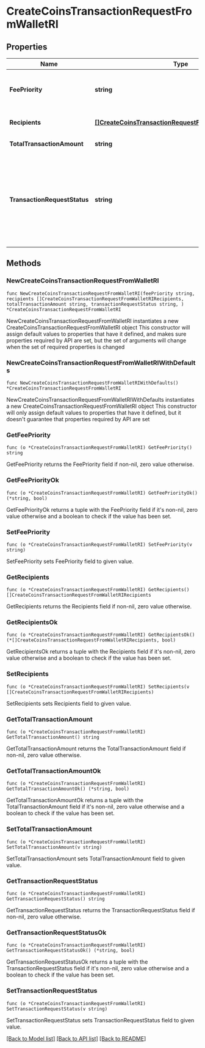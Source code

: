 # CreateCoinsTransactionRequestFromWalletRI

## Properties

Name | Type | Description | Notes
------------ | ------------- | ------------- | -------------
**FeePriority** | **string** | Represents the fee priority of the automation, whether it is \&quot;slow\&quot;, \&quot;standard\&quot; or \&quot;fast\&quot;. | 
**Recipients** | [**[]CreateCoinsTransactionRequestFromWalletRIRecipients**](CreateCoinsTransactionRequestFromWalletRIRecipients.md) | Defines the destination of the transaction, whether it is incoming or outgoing. | 
**TotalTransactionAmount** | **string** | Represents the specific amount of the transaction. | 
**TransactionRequestStatus** | **string** | Defines the status of the transaction, e.g. \&quot;created, \&quot;await_approval\&quot;, \&quot;pending\&quot;, \&quot;prepared\&quot;, \&quot;signed\&quot;, \&quot;broadcasted\&quot;, \&quot;success\&quot;, \&quot;failed\&quot;, \&quot;rejected\&quot;, mined\&quot;. | 

## Methods

### NewCreateCoinsTransactionRequestFromWalletRI

`func NewCreateCoinsTransactionRequestFromWalletRI(feePriority string, recipients []CreateCoinsTransactionRequestFromWalletRIRecipients, totalTransactionAmount string, transactionRequestStatus string, ) *CreateCoinsTransactionRequestFromWalletRI`

NewCreateCoinsTransactionRequestFromWalletRI instantiates a new CreateCoinsTransactionRequestFromWalletRI object
This constructor will assign default values to properties that have it defined,
and makes sure properties required by API are set, but the set of arguments
will change when the set of required properties is changed

### NewCreateCoinsTransactionRequestFromWalletRIWithDefaults

`func NewCreateCoinsTransactionRequestFromWalletRIWithDefaults() *CreateCoinsTransactionRequestFromWalletRI`

NewCreateCoinsTransactionRequestFromWalletRIWithDefaults instantiates a new CreateCoinsTransactionRequestFromWalletRI object
This constructor will only assign default values to properties that have it defined,
but it doesn't guarantee that properties required by API are set

### GetFeePriority

`func (o *CreateCoinsTransactionRequestFromWalletRI) GetFeePriority() string`

GetFeePriority returns the FeePriority field if non-nil, zero value otherwise.

### GetFeePriorityOk

`func (o *CreateCoinsTransactionRequestFromWalletRI) GetFeePriorityOk() (*string, bool)`

GetFeePriorityOk returns a tuple with the FeePriority field if it's non-nil, zero value otherwise
and a boolean to check if the value has been set.

### SetFeePriority

`func (o *CreateCoinsTransactionRequestFromWalletRI) SetFeePriority(v string)`

SetFeePriority sets FeePriority field to given value.


### GetRecipients

`func (o *CreateCoinsTransactionRequestFromWalletRI) GetRecipients() []CreateCoinsTransactionRequestFromWalletRIRecipients`

GetRecipients returns the Recipients field if non-nil, zero value otherwise.

### GetRecipientsOk

`func (o *CreateCoinsTransactionRequestFromWalletRI) GetRecipientsOk() (*[]CreateCoinsTransactionRequestFromWalletRIRecipients, bool)`

GetRecipientsOk returns a tuple with the Recipients field if it's non-nil, zero value otherwise
and a boolean to check if the value has been set.

### SetRecipients

`func (o *CreateCoinsTransactionRequestFromWalletRI) SetRecipients(v []CreateCoinsTransactionRequestFromWalletRIRecipients)`

SetRecipients sets Recipients field to given value.


### GetTotalTransactionAmount

`func (o *CreateCoinsTransactionRequestFromWalletRI) GetTotalTransactionAmount() string`

GetTotalTransactionAmount returns the TotalTransactionAmount field if non-nil, zero value otherwise.

### GetTotalTransactionAmountOk

`func (o *CreateCoinsTransactionRequestFromWalletRI) GetTotalTransactionAmountOk() (*string, bool)`

GetTotalTransactionAmountOk returns a tuple with the TotalTransactionAmount field if it's non-nil, zero value otherwise
and a boolean to check if the value has been set.

### SetTotalTransactionAmount

`func (o *CreateCoinsTransactionRequestFromWalletRI) SetTotalTransactionAmount(v string)`

SetTotalTransactionAmount sets TotalTransactionAmount field to given value.


### GetTransactionRequestStatus

`func (o *CreateCoinsTransactionRequestFromWalletRI) GetTransactionRequestStatus() string`

GetTransactionRequestStatus returns the TransactionRequestStatus field if non-nil, zero value otherwise.

### GetTransactionRequestStatusOk

`func (o *CreateCoinsTransactionRequestFromWalletRI) GetTransactionRequestStatusOk() (*string, bool)`

GetTransactionRequestStatusOk returns a tuple with the TransactionRequestStatus field if it's non-nil, zero value otherwise
and a boolean to check if the value has been set.

### SetTransactionRequestStatus

`func (o *CreateCoinsTransactionRequestFromWalletRI) SetTransactionRequestStatus(v string)`

SetTransactionRequestStatus sets TransactionRequestStatus field to given value.



[[Back to Model list]](../README.md#documentation-for-models) [[Back to API list]](../README.md#documentation-for-api-endpoints) [[Back to README]](../README.md)


